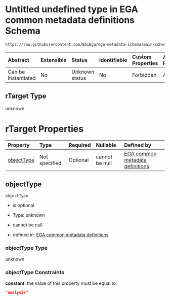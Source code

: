 # Untitled undefined type in EGA common metadata definitions Schema

```txt
https://raw.githubusercontent.com/EbiEga/ega-metadata-schema/main/schemas/EGA.common-definitions.json#/$defs/rTargetAnalysis/properties/rTarget
```



| Abstract            | Extensible | Status         | Identifiable | Custom Properties | Additional Properties | Access Restrictions | Defined In                                                                                           |
| :------------------ | :--------- | :------------- | :----------- | :---------------- | :-------------------- | :------------------ | :--------------------------------------------------------------------------------------------------- |
| Can be instantiated | No         | Unknown status | No           | Forbidden         | Allowed               | none                | [EGA.common-definitions.json\*](../../../schemas/EGA.common-definitions.json "open original schema") |

## rTarget Type

unknown

# rTarget Properties

| Property                  | Type          | Required | Nullable       | Defined by                                                                                                                                                                                                                                                                                     |
| :------------------------ | :------------ | :------- | :------------- | :--------------------------------------------------------------------------------------------------------------------------------------------------------------------------------------------------------------------------------------------------------------------------------------------- |
| [objectType](#objecttype) | Not specified | Optional | cannot be null | [EGA common metadata definitions](ega-4-defs-relationship-target-analysis-properties-rtarget-properties-objecttype.md "https://raw.githubusercontent.com/EbiEga/ega-metadata-schema/main/schemas/EGA.common-definitions.json#/$defs/rTargetAnalysis/properties/rTarget/properties/objectType") |

## objectType



`objectType`

*   is optional

*   Type: unknown

*   cannot be null

*   defined in: [EGA common metadata definitions](ega-4-defs-relationship-target-analysis-properties-rtarget-properties-objecttype.md "https://raw.githubusercontent.com/EbiEga/ega-metadata-schema/main/schemas/EGA.common-definitions.json#/$defs/rTargetAnalysis/properties/rTarget/properties/objectType")

### objectType Type

unknown

### objectType Constraints

**constant**: the value of this property must be equal to:

```json
"analysis"
```
